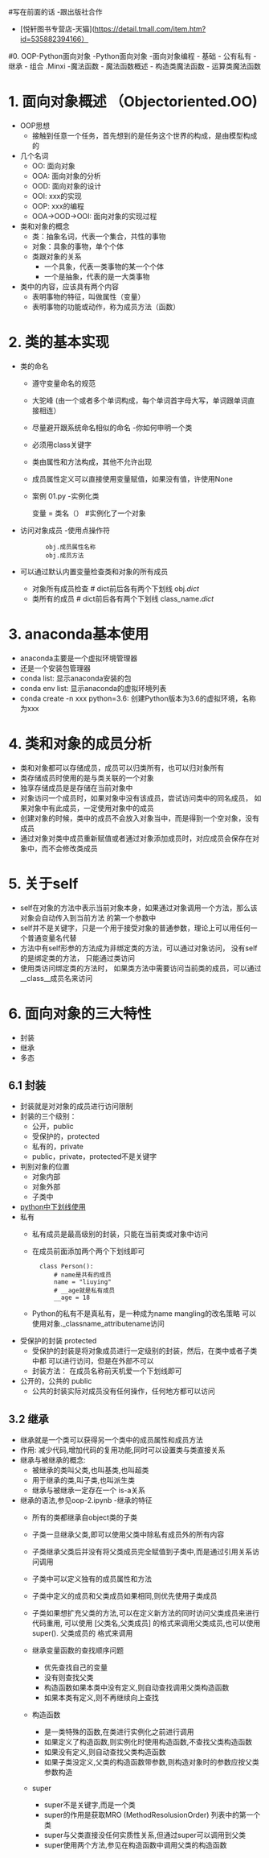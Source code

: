 #写在前面的话
-跟出版社合作
   - [悦轩图书专营店-天猫](https://detail.tmall.com/item.htm?id=535882394166）

#0. OOP-Python面向对象
-Python面向对象
-面向对象编程
    - 基础
    - 公有私有
    - 继承
    - 组合 .Minxi
-魔法函数
    - 魔法函数概述
    - 构造类魔法函数
    - 运算类魔法函数

# 1. 面向对象概述 （Objectoriented.OO)
- OOP思想
    - 接触到任意一个任务，首先想到的是任务这个世界的构成，是由模型构成的
- 几个名词
    - OO: 面向对象
    - OOA: 面向对象的分析
    - OOD: 面向对象的设计
    - OOI: xxx的实现
    - OOP: xxx的编程
    - OOA->OOD->OOI: 面向对象的实现过程
- 类和对象的概念
    - 类：抽象名词，代表一个集合，共性的事物
    - 对象：具象的事物，单个个体
    - 类跟对象的关系
        - 一个具象，代表一类事物的某一个个体
        - 一个是抽象，代表的是一大类事物
- 类中的内容，应该具有两个内容
    - 表明事物的特征，叫做属性（变量）
    - 表明事物的功能或动作，称为成员方法（函数）

# 2. 类的基本实现
- 类的命名
    - 遵守变量命名的规范
    - 大驼峰 (由一个或者多个单词构成，每个单词首字母大写，单词跟单词直接相连）
    - 尽量避开跟系统命名相似的命名
-你如何申明一个类
    - 必须用class关键字
    - 类由属性和方法构成，其他不允许出现
    - 成员属性定义可以直接使用变量赋值，如果没有值，许使用None
    - 案例 01.py
-实例化类

        变量 = 类名（） #实例化了一个对象
- 访问对象成员
    -使用点操作符

             obj.成员属性名称
             obj.成员方法

- 可以通过默认内置变量检查类和对象的所有成员
    - 对象所有成员检查
              # dict前后各有两个下划线
              obj._dict_
    - 类所有的成员
               # dict前后各有两个下划线
               class_name._dict_
# 3. anaconda基本使用
 - anaconda主要是一个虚拟环境管理器
 - 还是一个安装包管理器
 - conda list: 显示anaconda安装的包
- conda env list: 显示anaconda的虚拟环境列表
- conda create -n xxx python=3.6: 创建Python版本为3.6的虚拟环境，名称为xxx
# 4. 类和对象的成员分析
- 类和对象都可以存储成员，成员可以归类所有，也可以归对象所有
- 类存储成员时使用的是与类关联的一个对象
- 独享存储成员是是存储在当前对象中
- 对象访问一个成员时，如果对象中没有该成员，尝试访问类中的同名成员，
    如果对象中有此成员，一定使用对象中的成员
- 创建对象的时候，类中的成员不会放入对象当中，而是得到一个空对象，没有成员
- 通过对象对类中成员重新赋值或者通过对象添加成员时，对应成员会保存在对象中，而不会修改类成员

# 5. 关于self
- self在对象的方法中表示当前对象本身，如果通过对象调用一个方法，那么该对象会自动传入到当前方法
的第一个参数中
- self并不是关键字，只是一个用于接受对象的普通参数，理论上可以用任何一个普通变量名代替
- 方法中有self形参的方法成为非绑定类的方法，可以通过对象访问， 没有self的是绑定类的方法，
只能通过类访问
- 使用类访问绑定类的方法时， 如果类方法中需要访问当前类的成员，可以通过 __class__成员名来访问

# 6. 面向对象的三大特性
- 封装
- 继承
- 多态

## 6.1 封装
- 封装就是对对象的成员进行访问限制
- 封装的三个级别：
    - 公开，public
    - 受保护的，protected
    - 私有的，private
    - public，private，protected不是关键字
- 判别对象的位置
    - 对象内部
    - 对象外部
    - 子类中
- [python中下划线使用](http://blog.csdn.net/handsomekang/article/details/40303207)
- 私有
    - 私有成员是最高级别的封装，只能在当前类或对象中访问
    - 在成员前面添加两个两个下划线即可

            class Person():
                # name是共有的成员
                name = "liuying"
                # __age就是私有成员
                __age = 18
    - Python的私有不是真私有，是一种成为name mangling的改名策略
    可以使用对象._classname_attributename访问
- 受保护的封装  protected
    - 受保护的封装是将对象成员进行一定级别的封装，然后，在类中或者子类中都
    可以进行访问，但是在外部不可以
    - 封装方法： 在成员名称前天机爱一个下划线即可
- 公开的，公共的 public
    - 公共的封装实际对成员没有任何操作，任何地方都可以访问 
    

## 3.2 继承
- 继承就是一个类可以获得另一个类中的成员属性和成员方法
- 作用: 减少代码,增加代码的复用功能,同时可以设置类与类直接关系
- 继承与被继承的概念:
    - 被继承的类叫父类,也叫基类,也叫超类
    - 用于继承的类,叫子类,也叫派生类
    - 继承与被继承一定存在一个 is-a关系
- 继承的语法,参见oop-2.ipynb
-继承的特征
    - 所有的类都继承自object类的子类
    - 子类一旦继承父类,即可以使用父类中除私有成员外的所有内容
    - 子类继承父类后并没有将父类成员完全赋值到子类中,而是通过引用关系访问调用
    - 子类中可以定义独有的成员属性和方法
    - 子类中定义的成员和父类成员如果相同,则优先使用子类成员
    - 子类如果想扩充父类的方法,可以在定义新方法的同时访问父类成员来进行代码重用,
       可以使用 [父类名,父类成员] 的格式来调用父类成员,也可以使用super(). 父类成员的
       格式来调用
    - 继承变量函数的查找顺序问题
        - 优先查找自己的变量
        - 没有则查找父类
        - 构造函数如果本类中没有定义,则自动查找调用父类构造函数
        - 如果本类有定义,则不再继续向上查找
    - 构造函数
        - 是一类特殊的函数,在类进行实例化之前进行调用
        - 如果定义了构造函数,则实例化时使用构造函数,不查找父类构造函数
        - 如果没有定义,则自动查找父类构造函数
        - 如果子类没定义,父类的构造函数带参数,则构造对象时的参数应按父类参数构造
        
    - super
        - super不是关键字,而是一个类
        - super的作用是获取MRO (MethodResolusionOrder) 列表中的第一个类
        - super与父类直接没任何实质性关系,但通过super可以调用到父类
        - super使用两个方法,参见在构造函数中调用父类的构造函数
        
        
